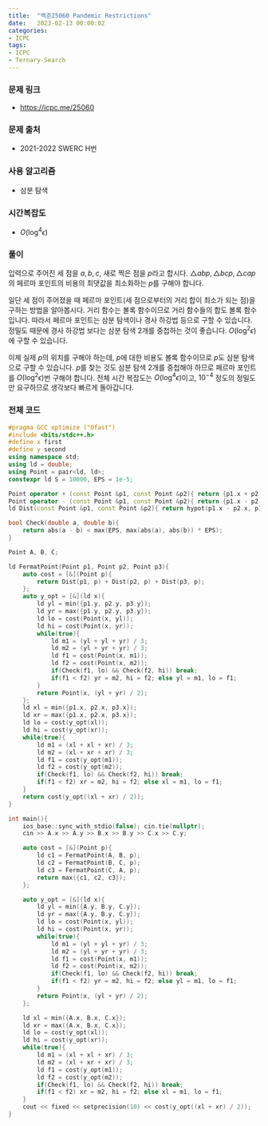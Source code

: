 ```yaml
---
title:  "백준25060 Pandemic Restrictions"
date:   2023-02-13 00:00:02
categories:
- ICPC
tags:
- ICPC
- Ternary-Search
---
```


### 문제 링크
* https://icpc.me/25060

### 문제 출처
* 2021-2022 SWERC H번

### 사용 알고리즘
* 삼분 탐색

### 시간복잡도
* $O(\log^4 \epsilon)$

### 풀이
입력으로 주어진 세 점을 $a, b, c$, 새로 찍은 점을 $p$라고 합시다. $\triangle abp, \triangle bcp, \triangle cap$의 페르마 포인트의 비용의 최댓값을 최소화하는 $p$를 구해야 합니다.

일단 세 점이 주어졌을 때 페르마 포인트(세 점으로부터의 거리 합이 최소가 되는 점)을 구하는 방법을 알아봅시다. 거리 함수는 볼록 함수이므로 거리 함수들의 합도 볼록 함수입니다. 따라서 페르마 포인트는 삼분 탐색이나 경사 하강법 등으로 구할 수 있습니다. 정밀도 때문에 경사 하강법 보다는 삼분 탐색 2개를 중첩하는 것이 좋습니다. $O(\log^2 \epsilon)$에 구할 수 있습니다.

이제 실제 $p$의 위치를 구해야 하는데, $p$에 대한 비용도 볼록 함수이므로 $p$도 삼분 탐색으로 구할 수 있습니다. $p$를 찾는 것도 삼분 탐색 2개를 중첩해야 하므로 페르마 포인트를 $O(\log^2 \epsilon)$번 구해야 합니다. 전체 시간 복잡도는 $O(\log^4 \epsilon)$이고, $10^{-4}$ 정도의 정밀도만 요구하므로 생각보다 빠르게 돌아갑니다.

### 전체 코드
```cpp
#pragma GCC optimize ("Ofast")
#include <bits/stdc++.h>
#define x first
#define y second
using namespace std;
using ld = double;
using Point = pair<ld, ld>;
constexpr ld S = 10000, EPS = 1e-5;

Point operator + (const Point &p1, const Point &p2){ return {p1.x + p2.x, p1.y + p2.y}; }
Point operator - (const Point &p1, const Point &p2){ return {p1.x - p2.x, p1.y - p2.y}; }
ld Dist(const Point &p1, const Point &p2){ return hypot(p1.x - p2.x, p1.y - p2.y); }

bool Check(double a, double b){
    return abs(a - b) < max(EPS, max(abs(a), abs(b)) * EPS);
}

Point A, B, C;

ld FermatPoint(Point p1, Point p2, Point p3){
    auto cost = [&](Point p){
        return Dist(p1, p) + Dist(p2, p) + Dist(p3, p);
    };
    auto y_opt = [&](ld x){
        ld yl = min({p1.y, p2.y, p3.y});
        ld yr = max({p1.y, p2.y, p3.y});
        ld lo = cost(Point(x, yl));
        ld hi = cost(Point(x, yr));
        while(true){
            ld m1 = (yl + yl + yr) / 3;
            ld m2 = (yl + yr + yr) / 3;
            ld f1 = cost(Point(x, m1));
            ld f2 = cost(Point(x, m2));
            if(Check(f1, lo) && Check(f2, hi)) break;
            if(f1 < f2) yr = m2, hi = f2; else yl = m1, lo = f1;
        }
        return Point(x, (yl + yr) / 2);
    };
    ld xl = min({p1.x, p2.x, p3.x});
    ld xr = max({p1.x, p2.x, p3.x});
    ld lo = cost(y_opt(xl));
    ld hi = cost(y_opt(xr));
    while(true){
        ld m1 = (xl + xl + xr) / 3;
        ld m2 = (xl + xr + xr) / 3;
        ld f1 = cost(y_opt(m1));
        ld f2 = cost(y_opt(m2));
        if(Check(f1, lo) && Check(f2, hi)) break;
        if(f1 < f2) xr = m2, hi = f2; else xl = m1, lo = f1;
    }
    return cost(y_opt((xl + xr) / 2));
}

int main(){
    ios_base::sync_with_stdio(false); cin.tie(nullptr);
    cin >> A.x >> A.y >> B.x >> B.y >> C.x >> C.y;

    auto cost = [&](Point p){
        ld c1 = FermatPoint(A, B, p);
        ld c2 = FermatPoint(B, C, p);
        ld c3 = FermatPoint(C, A, p);
        return max({c1, c2, c3});
    };

    auto y_opt = [&](ld x){
        ld yl = min({A.y, B.y, C.y});
        ld yr = max({A.y, B.y, C.y});
        ld lo = cost(Point(x, yl));
        ld hi = cost(Point(x, yr));
        while(true){
            ld m1 = (yl + yl + yr) / 3;
            ld m2 = (yl + yr + yr) / 3;
            ld f1 = cost(Point(x, m1));
            ld f2 = cost(Point(x, m2));
            if(Check(f1, lo) && Check(f2, hi)) break;
            if(f1 < f2) yr = m2, hi = f2; else yl = m1, lo = f1;
        }
        return Point(x, (yl + yr) / 2);
    };

    ld xl = min({A.x, B.x, C.x});
    ld xr = max({A.x, B.x, C.x});
    ld lo = cost(y_opt(xl));
    ld hi = cost(y_opt(xr));
    while(true){
        ld m1 = (xl + xl + xr) / 3;
        ld m2 = (xl + xr + xr) / 3;
        ld f1 = cost(y_opt(m1));
        ld f2 = cost(y_opt(m2));
        if(Check(f1, lo) && Check(f2, hi)) break;
        if(f1 < f2) xr = m2, hi = f2; else xl = m1, lo = f1;
    }
    cout << fixed << setprecision(10) << cost(y_opt((xl + xr) / 2));
}
```
